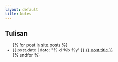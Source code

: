 ```yaml
---
layout: default
title: Notes
---
```

<div class="page-header">
  <h2>Tulisan <span class="rss-subscribe pull-right"><a href="{{ "/feed.xml" | prepend: site.baseurl }}" title="via RSS"><i class="fa fa-rss faa-wrench animated"></i></a></span></h2>
</div>
<ul class="list-group">
{% for post in site.posts %}
  <li class="list-group-item">
    <span class="badge">{{ post.date | date: "%-d %b %y" }}</span>
    <a class="post-link" href="{{ post.url | prepend: site.baseurl }}">{{ post.title }}</a>
  </li>
{% endfor %}
  </ul>

